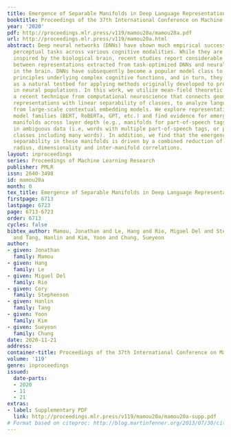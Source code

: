 ```yaml
---
title: Emergence of Separable Manifolds in Deep Language Representations
booktitle: Proceedings of the 37th International Conference on Machine Learning
year: '2020'
pdf: http://proceedings.mlr.press/v119/mamou20a/mamou20a.pdf
url: http://proceedings.mlr.press/v119/mamou20a.html
abstract: Deep neural networks (DNNs) have shown much empirical success in solving
  perceptual tasks across various cognitive modalities. While they are only loosely
  inspired by the biological brain, recent studies report considerable similarities
  between representations extracted from task-optimized DNNs and neural populations
  in the brain. DNNs have subsequently become a popular model class to infer computational
  principles underlying complex cognitive functions, and in turn, they have also emerged
  as a natural testbed for applying methods originally developed to probe information
  in neural populations. In this work, we utilize mean-field theoretic manifold analysis,
  a recent technique from computational neuroscience that connects geometry of feature
  representations with linear separability of classes, to analyze language representations
  from large-scale contextual embedding models. We explore representations from different
  model families (BERT, RoBERTa, GPT, etc.) and find evidence for emergence of linguistic
  manifolds across layer depth (e.g., manifolds for part-of-speech tags), especially
  in ambiguous data (i.e, words with multiple part-of-speech tags, or part-of-speech
  classes including many words). In addition, we find that the emergence of linear
  separability in these manifolds is driven by a combined reduction of manifolds’
  radius, dimensionality and inter-manifold correlations.
layout: inproceedings
series: Proceedings of Machine Learning Research
publisher: PMLR
issn: 2640-3498
id: mamou20a
month: 0
tex_title: Emergence of Separable Manifolds in Deep Language Representations
firstpage: 6713
lastpage: 6723
page: 6713-6723
order: 6713
cycles: false
bibtex_author: Mamou, Jonathan and Le, Hang and Rio, Miguel Del and Stephenson, Cory
  and Tang, Hanlin and Kim, Yoon and Chung, Sueyeon
author:
- given: Jonathan
  family: Mamou
- given: Hang
  family: Le
- given: Miguel Del
  family: Rio
- given: Cory
  family: Stephenson
- given: Hanlin
  family: Tang
- given: Yoon
  family: Kim
- given: Sueyeon
  family: Chung
date: 2020-11-21
address: 
container-title: Proceedings of the 37th International Conference on Machine Learning
volume: '119'
genre: inproceedings
issued:
  date-parts:
  - 2020
  - 11
  - 21
extras:
- label: Supplementary PDF
  link: http://proceedings.mlr.press/v119/mamou20a/mamou20a-supp.pdf
# Format based on citeproc: http://blog.martinfenner.org/2013/07/30/citeproc-yaml-for-bibliographies/
---
```

